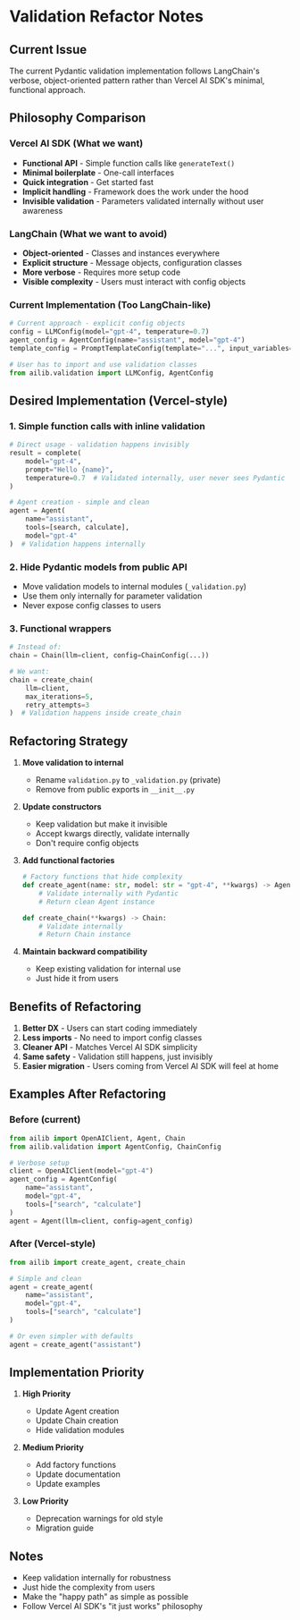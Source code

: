 # Validation Refactor Notes

## Current Issue

The current Pydantic validation implementation follows LangChain's verbose, object-oriented pattern rather than Vercel AI SDK's minimal, functional approach.

## Philosophy Comparison

### Vercel AI SDK (What we want)

-   **Functional API** - Simple function calls like `generateText()`
-   **Minimal boilerplate** - One-call interfaces
-   **Quick integration** - Get started fast
-   **Implicit handling** - Framework does the work under the hood
-   **Invisible validation** - Parameters validated internally without user awareness

### LangChain (What we want to avoid)

-   **Object-oriented** - Classes and instances everywhere
-   **Explicit structure** - Message objects, configuration classes
-   **More verbose** - Requires more setup code
-   **Visible complexity** - Users must interact with config objects

### Current Implementation (Too LangChain-like)

```python
# Current approach - explicit config objects
config = LLMConfig(model="gpt-4", temperature=0.7)
agent_config = AgentConfig(name="assistant", model="gpt-4")
template_config = PromptTemplateConfig(template="...", input_variables=[...])

# User has to import and use validation classes
from ailib.validation import LLMConfig, AgentConfig
```

## Desired Implementation (Vercel-style)

### 1. Simple function calls with inline validation

```python
# Direct usage - validation happens invisibly
result = complete(
    model="gpt-4",
    prompt="Hello {name}",
    temperature=0.7  # Validated internally, user never sees Pydantic
)

# Agent creation - simple and clean
agent = Agent(
    name="assistant",
    tools=[search, calculate],
    model="gpt-4"
)  # Validation happens internally
```

### 2. Hide Pydantic models from public API

-   Move validation models to internal modules (`_validation.py`)
-   Use them only internally for parameter validation
-   Never expose config classes to users

### 3. Functional wrappers

```python
# Instead of:
chain = Chain(llm=client, config=ChainConfig(...))

# We want:
chain = create_chain(
    llm=client,
    max_iterations=5,
    retry_attempts=3
)  # Validation happens inside create_chain
```

## Refactoring Strategy

1. **Move validation to internal**

    - Rename `validation.py` to `_validation.py` (private)
    - Remove from public exports in `__init__.py`

2. **Update constructors**

    - Keep validation but make it invisible
    - Accept kwargs directly, validate internally
    - Don't require config objects

3. **Add functional factories**

    ```python
    # Factory functions that hide complexity
    def create_agent(name: str, model: str = "gpt-4", **kwargs) -> Agent:
        # Validate internally with Pydantic
        # Return clean Agent instance

    def create_chain(**kwargs) -> Chain:
        # Validate internally
        # Return Chain instance
    ```

4. **Maintain backward compatibility**
    - Keep existing validation for internal use
    - Just hide it from users

## Benefits of Refactoring

1. **Better DX** - Users can start coding immediately
2. **Less imports** - No need to import config classes
3. **Cleaner API** - Matches Vercel AI SDK simplicity
4. **Same safety** - Validation still happens, just invisibly
5. **Easier migration** - Users coming from Vercel AI SDK will feel at home

## Examples After Refactoring

### Before (current)

```python
from ailib import OpenAIClient, Agent, Chain
from ailib.validation import AgentConfig, ChainConfig

# Verbose setup
client = OpenAIClient(model="gpt-4")
agent_config = AgentConfig(
    name="assistant",
    model="gpt-4",
    tools=["search", "calculate"]
)
agent = Agent(llm=client, config=agent_config)
```

### After (Vercel-style)

```python
from ailib import create_agent, create_chain

# Simple and clean
agent = create_agent(
    name="assistant",
    model="gpt-4",
    tools=["search", "calculate"]
)

# Or even simpler with defaults
agent = create_agent("assistant")
```

## Implementation Priority

1. **High Priority**

    - Update Agent creation
    - Update Chain creation
    - Hide validation modules

2. **Medium Priority**

    - Add factory functions
    - Update documentation
    - Update examples

3. **Low Priority**
    - Deprecation warnings for old style
    - Migration guide

## Notes

-   Keep validation internally for robustness
-   Just hide the complexity from users
-   Make the "happy path" as simple as possible
-   Follow Vercel AI SDK's "it just works" philosophy
